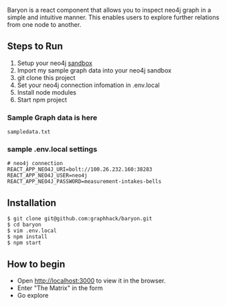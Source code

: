 Baryon is a react component that allows you to inspect neo4j graph in a simple and intuitive manner.
This enables users to explore further relations from one node to another.

## Steps to Run

1. Setup your neo4j [sandbox](https://neo4j.com/sandbox-v2/)
1. Import my sample graph data into your neo4j sandbox
1. git clone this project
1. Set your neo4j connection infomation in .env.local
1. Install node modules
1. Start npm project


### Sample Graph data is here

```
sampledata.txt
```

### sample .env.local settings

```
# neo4j connection
REACT_APP_NEO4J_URI=bolt://100.26.232.160:38283
REACT_APP_NEO4J_USER=neo4j
REACT_APP_NEO4J_PASSWORD=measurement-intakes-bells
```

## Installation

```
$ git clone git@github.com:graphhack/baryon.git
$ cd baryon
$ vim .env.local
$ npm install
$ npm start
```

## How to begin

* Open [http://localhost:3000](http://localhost:3000) to view it in the browser.
* Enter "The Matrix" in the form
* Go explore

